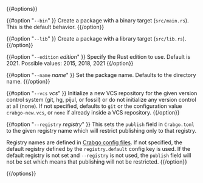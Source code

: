 {{#options}}

{{#option "`--bin`" }}
Create a package with a binary target (`src/main.rs`).
This is the default behavior.
{{/option}}

{{#option "`--lib`" }}
Create a package with a library target (`src/lib.rs`).
{{/option}}

{{#option "`--edition` _edition_" }}
Specify the Rust edition to use. Default is 2021.
Possible values: 2015, 2018, 2021
{{/option}}

{{#option "`--name` _name_" }}
Set the package name. Defaults to the directory name.
{{/option}}

{{#option "`--vcs` _vcs_" }}
Initialize a new VCS repository for the given version control system (git,
hg, pijul, or fossil) or do not initialize any version control at all
(none). If not specified, defaults to `git` or the configuration value
`crabgo-new.vcs`, or `none` if already inside a VCS repository.
{{/option}}

{{#option "`--registry` _registry_" }}
This sets the `publish` field in `Crabgo.toml` to the given registry name
which will restrict publishing only to that registry.

Registry names are defined in [Crabgo config files](../reference/config.html).
If not specified, the default registry defined by the `registry.default`
config key is used. If the default registry is not set and `--registry` is not
used, the `publish` field will not be set which means that publishing will not
be restricted.
{{/option}}

{{/options}}
